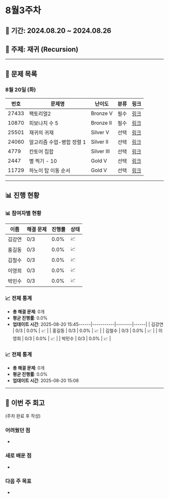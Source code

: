 # 8월3주차

## 📅 기간: 2024.08.20 ~ 2024.08.26

## 🎯 주제: 재귀 (Recursion)

---

## 📝 문제 목록

### 8월 20일 (화)
| 번호 | 문제명 | 난이도 | 분류 | 링크 |
|------|---------|--------|------|------|
| 27433 | 팩토리얼2 | Bronze V | 필수 | [링크](https://www.acmicpc.net/problem/27433) |
| 10870 | 피보나치 수 5 | Bronze II | 필수 | [링크](https://www.acmicpc.net/problem/10870) |
| 25501 | 재귀의 귀재 | Silver V | 선택 | [링크](https://www.acmicpc.net/problem/25501) |
| 24060 | 알고리즘 수업-병합 정렬 1 | Silver II | 선택 | [링크](https://www.acmicpc.net/problem/24060) |
| 4779 | 칸토어 집합 | Silver III | 선택 | [링크](https://www.acmicpc.net/problem/4779) |
| 2447 | 별 찍기 - 10 | Gold V | 선택 | [링크](https://www.acmicpc.net/problem/2447) |
| 11729 | 하노이 탑 이동 순서 | Gold V | 선택 | [링크](https://www.acmicpc.net/problem/11729) |

---

## 📊 진행 현황

### 📊 참여자별 현황
| 이름 | 해결 문제 | 진행률 | 상태 |
|------|-----------|--------|------|
| 김강연 | 0/3 | 0.0% | 📈 |
| 홍길동 | 0/3 | 0.0% | 📈 |
| 김철수 | 0/3 | 0.0% | 📈 |
| 이영희 | 0/3 | 0.0% | 📈 |
| 박민수 | 0/3 | 0.0% | 📈 |

### 📈 전체 통계
- **총 해결 문제**: 0개
- **평균 진행률**: 0.0%
- **업데이트 시간**: 2025-08-20 15:45------|-----------|--------|------|
| 김강연 | 0/3 | 0.0% | 📈 |
| 홍길동 | 0/3 | 0.0% | 📈 |
| 김철수 | 0/3 | 0.0% | 📈 |
| 이영희 | 0/3 | 0.0% | 📈 |
| 박민수 | 0/3 | 0.0% | 📈 |

### 📈 전체 통계
- **총 해결 문제**: 0개
- **평균 진행률**: 0.0%
- **업데이트 시간**: 2025-08-20 15:08

---

## 💬 이번 주 회고
(주차 완료 후 작성)

### 어려웠던 점
- 

### 새로 배운 점
- 

### 다음 주 목표
-